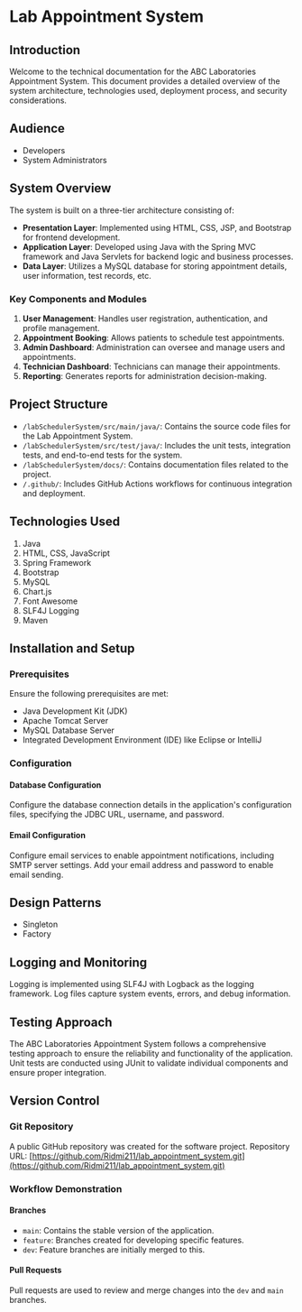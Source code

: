 # Lab Appointment System

## Introduction
Welcome to the technical documentation for the ABC Laboratories Appointment System. This document provides a detailed overview of the system architecture, technologies used, deployment process, and security considerations.

## Audience
- Developers
- System Administrators

## System Overview
The system is built on a three-tier architecture consisting of:
- **Presentation Layer**: Implemented using HTML, CSS, JSP, and Bootstrap for frontend development.
- **Application Layer**: Developed using Java with the Spring MVC framework and Java Servlets for backend logic and business processes.
- **Data Layer**: Utilizes a MySQL database for storing appointment details, user information, test records, etc.

### Key Components and Modules
1. **User Management**: Handles user registration, authentication, and profile management.
2. **Appointment Booking**: Allows patients to schedule test appointments.
3. **Admin Dashboard**: Administration can oversee and manage users and appointments.
4. **Technician Dashboard**: Technicians can manage their appointments.
5. **Reporting**: Generates reports for administration decision-making.

## Project Structure
- `/labSchedulerSystem/src/main/java/`: Contains the source code files for the Lab Appointment System.
- `/labSchedulerSystem/src/test/java/`: Includes the unit tests, integration tests, and end-to-end tests for the system.
- `/labSchedulerSystem/docs/`: Contains documentation files related to the project.
- `/.github/`: Includes GitHub Actions workflows for continuous integration and deployment.

## Technologies Used
1. Java
2. HTML, CSS, JavaScript
3. Spring Framework
4. Bootstrap
5. MySQL
6. Chart.js
7. Font Awesome
8. SLF4J Logging
9. Maven

## Installation and Setup
### Prerequisites
Ensure the following prerequisites are met:
- Java Development Kit (JDK)
- Apache Tomcat Server
- MySQL Database Server
- Integrated Development Environment (IDE) like Eclipse or IntelliJ

### Configuration
#### Database Configuration
Configure the database connection details in the application's configuration files, specifying the JDBC URL, username, and password.

#### Email Configuration
Configure email services to enable appointment notifications, including SMTP server settings. Add your email address and password to enable email sending.

## Design Patterns
- Singleton
- Factory

## Logging and Monitoring
Logging is implemented using SLF4J with Logback as the logging framework. Log files capture system events, errors, and debug information.

## Testing Approach
The ABC Laboratories Appointment System follows a comprehensive testing approach to ensure the reliability and functionality of the application. Unit tests are conducted using JUnit to validate individual components and ensure proper integration.

## Version Control
### Git Repository
A public GitHub repository was created for the software project.
Repository URL: [https://github.com/Ridmi211/lab_appointment_system.git](https://github.com/Ridmi211/lab_appointment_system.git)

### Workflow Demonstration
#### Branches
- `main`: Contains the stable version of the application.
- `feature`: Branches created for developing specific features.
- `dev`: Feature branches are initially merged to this.

#### Pull Requests
Pull requests are used to review and merge changes into the `dev` and `main` branches.
